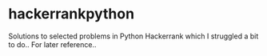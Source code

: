 # hackerrankpython
Solutions to selected problems in Python Hackerrank which I struggled a bit to do.. For later reference.. 
